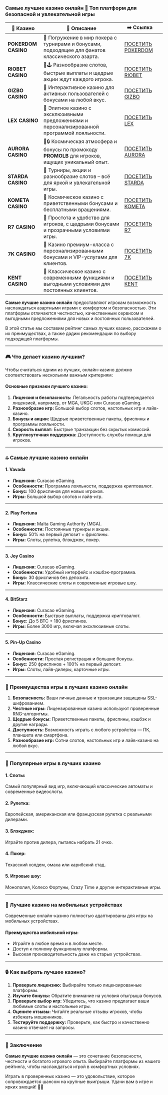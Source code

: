 ### Самые лучшие казино онлайн 🎰 Топ платформ для безопасной и увлекательной игры
| 🎰 Казино           | 📜 Описание                                                                                       | ➡️ Ссылка                                                                                          |   |
| ------------------- | ------------------------------------------------------------------------------------------------- | -------------------------------------------------------------------------------------------------- | - |
| **POKERDOM CASINO** | 🎲 Погружение в мир покера с турнирами и бонусами, подходящее для фанатов классического азарта.   | [ПОСЕТИТЬ POKERDOM](https://brandplay.link/FwVc4f)                                                 |   |
| **RIOBET CASINO**   | 🌟🕹️ Разнообразие слотов, быстрые выплаты и щедрые акции ждут каждого игрока.                    | [ПОСЕТИТЬ RIOBET](https://brandplay.link/TnjsxFvH)                                                 |   |
| **GIZBO CASINO**    | 🚀 Интерактивное казино для активных пользователей с бонусами на любой вкус.                      | [ПОСЕТИТЬ GIZBO](https://brandplay.link/rvzLrVLp)                                                  |   |
| **LEX CASINO**      | 🎰 Элитное казино с эксклюзивными предложениями и персонализированной программой лояльности.      | [ПОСЕТИТЬ LEX](https://brandplay.link/VMqNXPFs)                                                    |   |
| **AURORA CASINO**   | 🌌🔒 Космическая атмосфера и бонусы по промокоду **PROMOLB** для игроков, ищущих уникальный опыт. | [ПОСЕТИТЬ AURORA](https://10trafic-stat2.com/click/668546556bcc6313411604bc/6766/13031/subaccount) |   |
| **STARDA CASINO**   | 🌠 Турниры, акции и разнообразие слотов – всё для яркой и увлекательной игры.                     | [ПОСЕТИТЬ STARDA](https://brandplay.link/HDcDrxLk)                                                 |   |
| **KOMETA CASINO**   | 💫 Космическое казино с приветственными бонусами и бесплатными вращениями.                        | [ПОСЕТИТЬ KOMETA](https://brandplay.link/jHzFFYGv)                                                 |   |
| **R7 CASINO**       | 🎯 Простота и удобство для игроков, с щедрыми бонусами и прозрачными условиями игры.              | [ПОСЕТИТЬ R7](https://brandplay.link/dByFXP7h)                                                     |   |
| **7K CASINO**       | 💎 Казино премиум-класса с персонализированными бонусами и VIP-услугами для клиентов.             | [ПОСЕТИТЬ 7K](https://brandplay.link/dd46bNgD)                                                     |   |
| **KENT CASINO**     | 🎲 Классическое казино с современными функциями и выгодными условиями для постоянных клиентов.    | [ПОСЕТИТЬ KENT](https://brandplay.link/XRH1g6Vb)                                                   |   |
**Самые лучшие казино онлайн** предоставляют игрокам возможность наслаждаться азартными играми с комфортом и безопасностью. Эти платформы отличаются честностью, качественным сервисом и выгодными предложениями для новых и постоянных пользователей.

В этой статье мы составим рейтинг самых лучших казино, расскажем о их преимуществах, а также дадим рекомендации по выбору подходящей платформы.

***

### 🎮 Что делает казино лучшим?

Чтобы считаться одним из лучших, онлайн-казино должно соответствовать нескольким важным критериям:

#### **Основные признаки лучшего казино:**

1. **Лицензия и безопасность:** Легальность работы подтверждается лицензией, например, от MGA, UKGC или Curacao eGaming.
2. **Разнообразие игр:** Большой выбор слотов, настольных игр и лайв-казино.
3. **Бонусы и акции:** Щедрые приветственные пакеты, фриспины и программы лояльности.
4. **Скорость выплат:** Быстрые транзакции без скрытых комиссий.
5. **Круглосуточная поддержка:** Доступность службы помощи для игроков.

***

### 🔝 Самые лучшие казино онлайн

#### **1. Vavada**

* **Лицензия:** Curacao eGaming.
* **Особенности:** Программа лояльности, поддержка криптовалют.
* **Бонус:** 100 фриспинов для новых игроков.
* **Игры:** Большой выбор слотов и лайв-игр.

***

#### **2. Play Fortuna**

* **Лицензия:** Malta Gaming Authority (MGA).
* **Особенности:** Постоянные турниры и акции.
* **Бонус:** 50% на первый депозит + фриспины.
* **Игры:** Слоты, рулетка, блэкджек, покер.

***

#### **3. Joy Casino**

* **Лицензия:** Curacao eGaming.
* **Особенности:** Удобный интерфейс и кэшбэк-программа.
* **Бонус:** 30 фриспинов без депозита.
* **Игры:** Классические слоты и современные игровые шоу.

***

#### **4. BitStarz**

* **Лицензия:** Curacao eGaming.
* **Особенности:** Быстрые выплаты, поддержка криптовалют.
* **Бонус:** До 5 BTC + 180 фриспинов.
* **Игры:** Более 3000 игр, включая эксклюзивные слоты.

***

#### **5. Pin-Up Casino**

* **Лицензия:** Curacao eGaming.
* **Особенности:** Простая регистрация и большие бонусы.
* **Бонус:** 250 фриспинов + 100% на первый депозит.
* **Игры:** Слоты, лайв-дилеры, карточные игры.

***

### 🌟 Преимущества игры в лучших казино онлайн

1. **Безопасность:**
   Ваши личные данные и транзакции защищены SSL-шифрованием.
2. **Честные игры:**
   Лицензированные казино используют проверенные RNG-алгоритмы.
3. **Щедрые бонусы:**
   Приветственные пакеты, фриспины, кэшбэк и другие награды.
4. **Доступность:**
   Возможность играть с любого устройства — ПК, планшета или смартфона.
5. **Разнообразие игр:**
   Сотни слотов, настольных игр и лайв-казино на любой вкус.

***

### 🎰 Популярные игры в лучших казино

#### **1. Слоты:**

Самый популярный вид игр, включающий классические автоматы и современные видеослоты.

#### **2. Рулетка:**

Европейская, американская или французская рулетка с реальными дилерами.

#### **3. Блэкджек:**

Играйте против дилера, пытаясь набрать 21 очко.

#### **4. Покер:**

Техасский холдем, омаха или карибский стад.

#### **5. Игровые шоу:**

Монополия, Колесо Фортуны, Crazy Time и другие интерактивные игры.

***

### 📱 Лучшие казино на мобильных устройствах

Современные онлайн-казино полностью адаптированы для игры на мобильных устройствах.

#### **Преимущества мобильной игры:**

* Играйте в любое время и в любом месте.
* Доступ к полному функционалу платформы.
* Высокая производительность даже на старых устройствах.

***

### 🔒 Как выбрать лучшее казино?

1. **Проверьте лицензию:**
   Выбирайте только лицензированные платформы.
2. **Изучите бонусы:**
   Обратите внимание на условия отыгрыша бонусов.
3. **Проверьте выбор игр:**
   Убедитесь, что казино предлагает ваши любимые слоты и настольные игры.
4. **Оцените отзывы:**
   Читайте реальные отзывы игроков, чтобы избежать мошенников.
5. **Тестируйте поддержку:**
   Проверьте, как быстро и качественно казино отвечает на запросы.

***

### 🎯 Заключение

**Самые лучшие казино онлайн** — это сочетание безопасности, честности и богатого игрового опыта. Выбирайте платформы из нашего рейтинга, чтобы наслаждаться игрой в комфортных условиях.

Играть в проверенных казино — это удовольствие, которое сопровождается шансом на крупные выигрыши. Удачи вам в игре и ярких эмоций! 🎰✨
